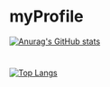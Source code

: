 # myProfile
[![Anurag's GitHub stats](https://github-readme-stats.vercel.app/api?username=SourVoice&show_icons=true&theme=radical)
](https://github.com/anuraghazra/github-readme-stats)
#
[![Top Langs](https://github-readme-stats.vercel.app/api/top-langs/?username=SourVoice&theme=radical&layout=compact)](https://github.com/anuraghazra/github-readme-stats)

<!--START_SECTION:waka-->
<!--END_SECTION:waka-->
